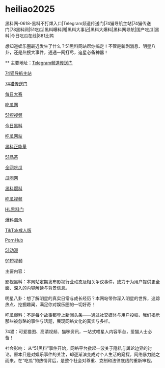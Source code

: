 # heiliao2025
黑料网-0618-黑料不打烊入口|Telegram频道传送门|74猫导航主站|74猫传送门|78黑料网|51吃瓜|黑料曝料网|黑料大事记|黑料大爆料|黑料网导航|国产吃瓜|黑料|今日吃瓜在线|881比鸭

想知道娱乐圈最近发生了什么？51黑料网站帮你搞定！不管是新剧消息、明星八卦，还是热搜大事件，通通一网打尽，追星必备神器！

** 主要地址：<a href="https://74mao.com/">Telegram频道传送门</a>

<a href="https://74mao.com/">74猫导航主站</a>

<a href="https://74mao.com/">74猫传送门</a>

<a href="https://pc1-26.pages.dev/">每日大赛</a>

<a href="https://cg1-39.pages.dev/">吃瓜网</a>

<a href="https://pc2-25.pages.dev/">51短视频</a>

<a href="https://pc10-24.pages.dev/">今日黑料</a>

<a href="https://cg1-27.pages.dev/">吃瓜网站</a>

<a href="https://cg8-12.pages.dev/">黑料正能量</a>

<a href="https://pc8-34.pages.dev/">51品茶</a>

<a href="https://cg4-21.pages.dev/">全网吃瓜</a>

<a href="https://cg6-21.pages.dev/">瓜圈网</a>

<a href="https://cg5-24.pages.dev/">黑料爆料</a>

<a href="https://cg9-07.pages.dev/">吃瓜视频</a>

<a href="https://shouyeheiliaoshe.pages.dev/">HL黑料门</a>

<a href="https://chiguaheiliao01.pages.dev/">爆料海角</a>

<a href="https://tiktokchengren01.pages.dev/">TikTok成人版</a>

<a href="https://pornhubzuixin.pages.dev/">PornHub</a>

<a href="https://haijiaoshequzui.pages.dev/">51动漫</a>

<a href="https://91duanshipin-01.pages.dev/">91短视频</a>

主要内容：

影视黑料：本网站定期发布影视行业动态及相关争议事件，致力于为用户提供更全面、深入的内容解读与背景信息。

明星八卦：想了解明星的真实日常与成长经历？本网站带你深入明星的世界，追踪热点、挖掘趣闻，满足你对娱乐圈的一切好奇！

吃瓜爆料：不是每个故事都登上新闻头条——通过社交媒体与用户投稿，我们揭示那些被忽略的事件与话题，展现网络文化的真实与多样。

74猫：可爱猫图、高清视频、猫咪资讯，一站式喵星人内容平台，爱猫人士必备！

社会影响：
从“51黑料”事件开始，网络平台掀起一波关于隐私与舆论边界的讨论。原本只是对娱乐事件的关注，却逐渐演变成对个人生活的窥探，网络暴力随之而来。在“吃瓜”的热情背后，是整个社会对尊重、克制和法律底线的重新审视。
